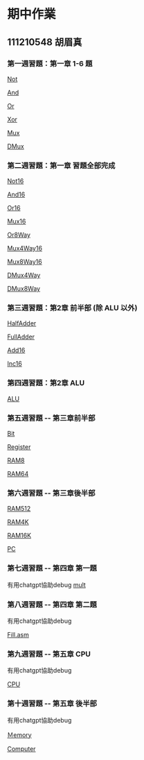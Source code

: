 # 期中作業
## 111210548 胡眉真

### 第一週習題：第一章 1-6 題
[Not](https://github.com/hmzhen12/_co/blob/master/01/Not.hdl)

[And](https://github.com/hmzhen12/_co/blob/master/01/And.hdl)

[Or](https://github.com/hmzhen12/_co/blob/master/01/Or.hdl)

[Xor](https://github.com/hmzhen12/_co/blob/master/01/Xor.hdl)

[Mux](https://github.com/hmzhen12/_co/blob/master/01/Mux.hdl)

[DMux](https://github.com/hmzhen12/_co/blob/master/01/DMux.hdlk)

### 第二週習題：第一章 習題全部完成

[Not16](https://github.com/hmzhen12/_co/blob/master/01/Not16.hdl)

[And16](https://github.com/hmzhen12/_co/blob/master/01/And16.hdl)

[Or16](https://github.com/hmzhen12/_co/blob/master/01/Or16.hdl)

[Mux16](https://github.com/hmzhen12/_co/blob/master/01/Mux16.hdl)

[Or8Way](https://github.com/hmzhen12/_co/blob/master/01/Or8Way.hdl)

[Mux4Way16](https://github.com/hmzhen12/_co/blob/master/01/Mux4Way16.hdl)

[Mux8Way16](https://github.com/hmzhen12/_co/blob/master/01/Mux8Way16.hdl)

[DMux4Way](https://github.com/hmzhen12/_co/blob/master/01/DMux4Way.hdl)

[DMux8Way](https://github.com/hmzhen12/_co/blob/master/01/DMux8Way.hdl)

### 第三週習題：第2章 前半部 (除 ALU 以外)
[HalfAdder](https://github.com/hmzhen12/_co/blob/master/02/HalfAdder.hdl)

[FullAdder](https://github.com/hmzhen12/_co/blob/master/02/FullAdder.hdl)

[Add16](https://github.com/hmzhen12/_co/blob/master/02/Add16.hdl)

[Inc16](https://github.com/hmzhen12/_co/blob/master/02/Inc16.hdl)

### 第四週習題：第2章 ALU 
[ALU](https://github.com/hmzhen12/_co/blob/master/02/ALU.hdl)

### 第五週習題 -- 第三章前半部

[Bit](https://github.com/hmzhen12/_co/blob/master/03/a/Bit.hdl)

[Register](https://github.com/hmzhen12/_co/blob/master/03/a/Register.hdl)

[RAM8](https://github.com/hmzhen12/_co/blob/master/03/a/RAM8.hdl)

[RAM64](https://github.com/hmzhen12/_co/blob/master/03/a/RAM64.hdl)

### 第六週習題 -- 第三章後半部

[RAM512](https://github.com/hmzhen12/_co/blob/master/03/b/RAM512.hdl)

[RAM4K](https://github.com/hmzhen12/_co/blob/master/03/b/RAM4K.hdl)

[RAM16K](https://github.com/hmzhen12/_co/blob/master/03/b/RAM16K.hdl)

[PC](https://github.com/hmzhen12/_co/blob/master/03/a/PC.hdl)

### 第七週習題 -- 第四章 第一題
有用chatgpt協助debug
[mult](https://github.com/hmzhen12/_co/tree/master/04/mult)

### 第八週習題 -- 第四章 第二題
有用chatgpt協助debug

[Fill.asm](https://github.com/hmzhen12/_co/blob/master/04/fill/Fill.asm)

### 第九週習題 -- 第五章 CPU
有用chatgpt協助debug

[CPU](https://github.com/hmzhen12/_co/blob/master/05/CPU.hdl)

### 第十週習題 -- 第五章 後半部
有用chatgpt協助debug

[Ｍemory](https://github.com/hmzhen12/_co/blob/master/05/Memory.hdl)

[Computer](https://github.com/hmzhen12/_co/blob/master/05/Computer.hdl)
